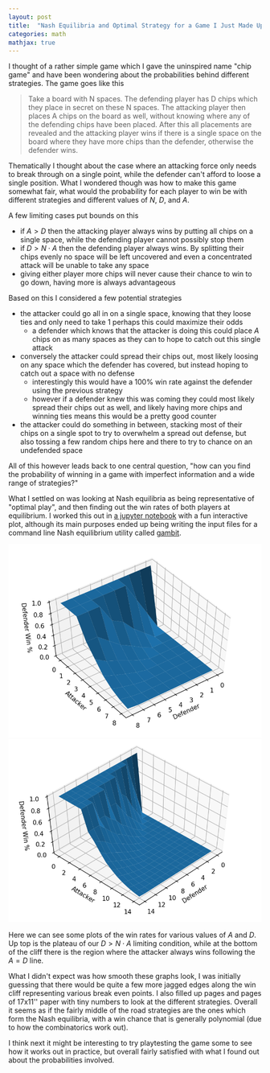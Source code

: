 ```yaml
---
layout: post
title:  "Nash Equilibria and Optimal Strategy for a Game I Just Made Up"
categories: math
mathjax: true
---
```


I thought of a rather simple game which I gave the uninspired name "chip game" and have been wondering about the probabilities behind different strategies. The game goes like this

> Take a board with N spaces. The defending player has D chips which they place in secret on these N spaces. The attacking player then places A chips on the board as well, without knowing where any of the defending chips have been placed. After this all placements are revealed and the attacking player wins if there is a single space on the board where they have more chips than the defender, otherwise the defender wins.


Thematically I thought about the case where an attacking force only needs to break through on a single point, while the defender can't afford to loose a single position. What I wondered though was how to make this game somewhat fair, what would the probability for each player to win be with different strategies and different values of $N$, $D$, and $A$.

A few limiting cases put bounds on this

- if $A > D$ then the attacking player always wins by putting all chips on a single space, while the defending player cannot possibly stop them
- if $D > N \cdot A$ then the defending player always wins. By splitting their chips evenly no space will be left uncovered and even a concentrated attack will be unable to take any space
- giving either player more chips will never cause their chance to win to go down, having more is always advantageous

Based on this I considered a few potential strategies
- the attacker could go all in on a single space, knowing that they loose ties and only need to take 1 perhaps this could maximize their odds
	- a defender which knows that the attacker is doing this could place $A$ chips on as many spaces as they can to hope to catch out this single attack
- conversely the attacker could spread their chips out, most likely loosing on any space which the defender has covered, but instead hoping to catch out a space with no defense
	- interestingly this would have a 100% win rate against the defender using the previous strategy
	- however if a defender knew this was coming they could most likely spread their chips out as well, and likely having more chips and winning ties means this would be a pretty good counter
- the attacker could do something in between, stacking most of their chips on a single spot to try to overwhelm a spread out defense, but also tossing a few random chips here and there to try to chance on an undefended space


All of this however leads back to one central question, "how can you find the probability of winning in a game with imperfect information and a wide range of strategies?"


What I settled on was looking at Nash equilibria as being representative of "optimal play", and then finding out the win rates of both players at equilibrium. I worked this out in [a jupyter notebook](https://github.com/CodyEthanJordan/TutorialNotebooks/blob/master/Chip%20Game.ipynb) with a fun interactive plot, although its main purposes ended up being writing the input files for a command line Nash equilibrium utility called [gambit](http://gambit.sourceforge.net/gambit15/tools.html).

![Plot](/assets/images/chipGame/plot1.png)
![Plot](/assets/images/chipGame/plot2.png)

Here we can see some plots of the win rates for various values of $A$ and $D$. Up top is the plateau of our $D > N \cdot A$ limiting condition, while at the bottom of the cliff there is the region where the attacker always wins following the $A=D$ line.


What I didn't expect was how smooth these graphs look, I was initially guessing that there would be quite a few more jagged edges along the win cliff representing various break even points. I also filled up pages and pages of 17x11'' paper with tiny numbers to look at the different strategies. Overall it seems as if the fairly middle of the road strategies are the ones which form the Nash equilibria, with a win chance that is generally polynomial (due to how the combinatorics work out). 


I think next it might be interesting to try playtesting the game some to see how it works out in practice, but overall fairly satisfied with what I found out about the probabilities involved.